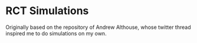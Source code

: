 # RCT Simulations

Originally based on the repository of Andrew Althouse, whose twitter thread inspired me to do simulations on my own.
